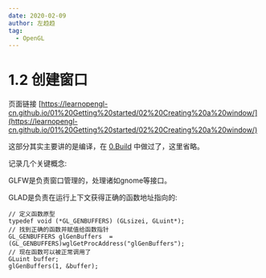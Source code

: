 ```yaml
---
date: 2020-02-09
author: 左趋趋
tag:
  - OpenGL
---
```


# 1.2 创建窗口

页面链接
[https://learnopengl-cn.github.io/01%20Getting%20started/02%20Creating%20a%20window/](https://learnopengl-cn.github.io/01%20Getting%20started/02%20Creating%20a%20window/)

这部分其实主要讲的是编译，在 [0.Build](./0.Build.html) 中做过了，这里省略。

记录几个关键概念:

GLFW是负责窗口管理的，处理诸如gnome等接口。

GLAD是负责在运行上下文获得正确的函数地址指向的:

```
// 定义函数原型
typedef void (*GL_GENBUFFERS) (GLsizei, GLuint*);
// 找到正确的函数并赋值给函数指针
GL_GENBUFFERS glGenBuffers  = (GL_GENBUFFERS)wglGetProcAddress("glGenBuffers");
// 现在函数可以被正常调用了
GLuint buffer;
glGenBuffers(1, &buffer);
```

